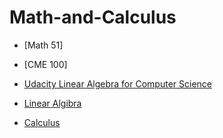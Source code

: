 # Math-and-Calculus
* [Math 51]

* [CME 100]

* [Udacity Linear Algebra for Computer Science](https://classroom.udacity.com/courses/ud953/lessons/4943000028/concepts/45834932530923)

* [Linear Algibra](https://www.khanacademy.org/math/linear-algebra)

* [Calculus](https://www.khanacademy.org/math/multivariable-calculus)
